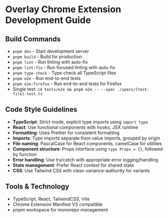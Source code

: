 # Overlay Chrome Extension Development Guide

## Build Commands
- `pnpm dev` - Start development server
- `pnpm build` - Build for production
- `pnpm lint` - Run linting with auto-fix
- `pnpm lint:fix` - Run focused linting with auto-fix
- `pnpm type-check` - Type check all TypeScript files
- `pnpm e2e` - Run end-to-end tests
- `pnpm e2e:firefox` - Run end-to-end tests for Firefox
- Single test: `cd tests/e2e && pnpm e2e -- --spec ./specs/[test-file].test.ts`

## Code Style Guidelines
- **TypeScript**: Strict mode, explicit type imports using `import type`
- **React**: Use functional components with hooks, JSX runtime
- **Formatting**: Uses Prettier for consistent formatting
- **Imports**: Type imports separate from value imports, grouped by origin
- **File naming**: PascalCase for React components, camelCase for utilities
- **Component structure**: Props interface using `type Props = {}`, followed by function
- **Error handling**: Use try/catch with appropriate error logging/handling
- **State management**: Prefer React context for shared state
- **CSS**: Use Tailwind CSS with class-variance-authority for variants

## Tools & Technology
- TypeScript, React, TailwindCSS, Vite
- Chrome Extension Manifest V3 compatible
- pnpm workspace for monorepo management